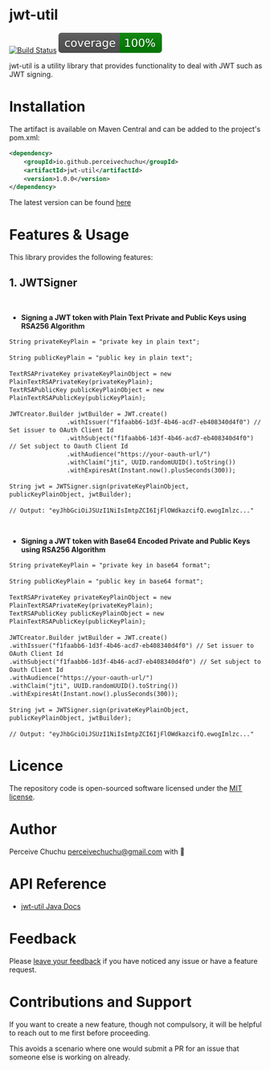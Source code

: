 jwt-util
==============

[![Build Status](https://github.com/perceivechuchu/jwt-util/actions/workflows/maven.yml/badge.svg)](https://github.com/perceivechuchu/jwt-util/actions/workflows/maven.yml)
[![Jacoco Coverage](/.github/badges/jacoco.svg)](/.github/badges/jacoco.svg)

jwt-util is a utility library that provides functionality to deal with JWT such as JWT signing.

Installation
============
The artifact is available on Maven Central and can be added to the project's pom.xml:

```xml
<dependency>
    <groupId>io.github.perceivechuchu</groupId>
    <artifactId>jwt-util</artifactId>
    <version>1.0.0</version>
</dependency>
```

The latest version can be found [here](https://central.sonatype.com/artifact/io.github.perceivechuchu/jwt-util)

Features & Usage
========
This library provides the following features:  

## 1. JWTSigner 
<br />

* **Signing a JWT token with Plain Text Private and Public Keys using RSA256 Algorithm**
```
String privateKeyPlain = "private key in plain text";

String publicKeyPlain = "public key in plain text";

TextRSAPrivateKey privateKeyPlainObject = new PlainTextRSAPrivateKey(privateKeyPlain);
TextRSAPublicKey publicKeyPlainObject = new PlainTextRSAPublicKey(publicKeyPlain);

JWTCreator.Builder jwtBuilder = JWT.create()
                .withIssuer("f1faabb6-1d3f-4b46-acd7-eb408340d4f0") // Set issuer to OAuth Client Id
                .withSubject("f1faabb6-1d3f-4b46-acd7-eb408340d4f0") // Set subject to Oauth Client Id
                .withAudience("https://your-oauth-url/")
                .withClaim("jti", UUID.randomUUID().toString())
                .withExpiresAt(Instant.now().plusSeconds(300));

String jwt = JWTSigner.sign(privateKeyPlainObject, publicKeyPlainObject, jwtBuilder);

// Output: "eyJhbGciOiJSUzI1NiIsImtpZCI6IjFlOWdkazcifQ.ewogImlzc..."
```
<br />

* **Signing a JWT token with Base64 Encoded Private and Public Keys using RSA256 Algorithm**
```
String privateKeyPlain = "private key in base64 format";

String publicKeyPlain = "public key in base64 format";

TextRSAPrivateKey privateKeyPlainObject = new PlainTextRSAPrivateKey(privateKeyPlain);
TextRSAPublicKey publicKeyPlainObject = new PlainTextRSAPublicKey(publicKeyPlain);

JWTCreator.Builder jwtBuilder = JWT.create()
.withIssuer("f1faabb6-1d3f-4b46-acd7-eb408340d4f0") // Set issuer to OAuth Client Id
.withSubject("f1faabb6-1d3f-4b46-acd7-eb408340d4f0") // Set subject to Oauth Client Id
.withAudience("https://your-oauth-url/")
.withClaim("jti", UUID.randomUUID().toString())
.withExpiresAt(Instant.now().plusSeconds(300));

String jwt = JWTSigner.sign(privateKeyPlainObject, publicKeyPlainObject, jwtBuilder);

// Output: "eyJhbGciOiJSUzI1NiIsImtpZCI6IjFlOWdkazcifQ.ewogImlzc..."
```

Licence
=======
The repository code is open-sourced software licensed under the [MIT license](http://opensource.org/licenses/MIT).

Author
======
Perceive Chuchu [perceivechuchu@gmail.com](mailto:perceivechuchu@gmail.com) with :green_heart:

API Reference
========
* [jwt-util Java Docs](https://javadoc.io/doc/io.github.perceivechuchu/jwt-util/latest/index.html)

Feedback
========
Please [leave your feedback](https://github.com/perceivechuchu/jwt-util/issues) if you have noticed any issue or have a feature request.

Contributions and Support
=========================
If you want to create a new feature, though not compulsory, it will be helpful to reach out to me first before proceeding.

This avoids a scenario where one would submit a PR for an issue that someone else is working on already.
